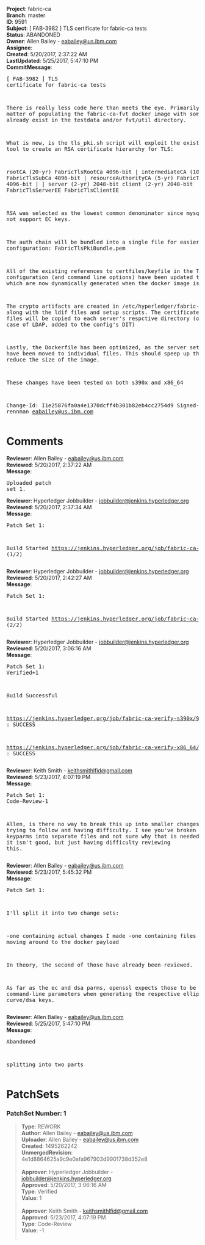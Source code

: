 <strong>Project</strong>: fabric-ca<br><strong>Branch</strong>: master<br><strong>ID</strong>: 9591<br><strong>Subject</strong>: [ FAB-3982 ] TLS certificate for fabric-ca tests<br><strong>Status</strong>: ABANDONED<br><strong>Owner</strong>: Allen Bailey - eabailey@us.ibm.com<br><strong>Assignee</strong>:<br><strong>Created</strong>: 5/20/2017, 2:37:22 AM<br><strong>LastUpdated</strong>: 5/25/2017, 5:47:10 PM<br><strong>CommitMessage</strong>:<br><pre>[ FAB-3982 ] TLS certificate for fabric-ca tests

There is really less code here than meets the eye.
Primarily it is a matter of populating the fabric-ca-fvt
docker image with some tools that already exist in the
testdata and/or fvt/util directory.

What is new, is the tls_pki.sh script will exploit the
existing pki tool to create an RSA certificate hierarchy for TLS:

  rootCA (20-yr) FabricTlsRootCa 4096-bit
    |
    intermediateCA (10-yr) FabricTlsSubCa 4096-bit
      |
      resourceAuthorityCA (5-yr) FabricTlsRa 4096-bit
        |                      |
        server (2-yr) 2048-bit client (2-yr) 2048-bit
        FabricTlsServerEE      FabricTlsClientEE

RSA was selected as the lowest common denominator
since mysql does not support EC keys.

The auth chain will be bundled into a single file
for easier configuration:   FabricTlsPkiBundle.pem

All of the existing references to certfiles/keyfile in the TLS
configuration (and command line options) have been updated to use
those which are now dynamically generated when the docker image is built.

The crypto artifacts are created in /etc/hyperledger/fabric-ca/,
along with the ldif files and setup scripts. The certificate and key
files will be copied to each server's respctive directory (or in the
case of LDAP, added to the config's DIT)

Lastly, the Dockerfile has been optimized, as the server setup steps have
been moved to individual files. This should speep up the builds and
reduce the size of the image.

These changes have been tested on both s390x and x86_64

Change-Id: I1e25876fa0a4e1370dcff4b301b82eb4cc2754d9
Signed-off-by: rennman <eabailey@us.ibm.com>
</pre><h1>Comments</h1><strong>Reviewer</strong>: Allen Bailey - eabailey@us.ibm.com<br><strong>Reviewed</strong>: 5/20/2017, 2:37:22 AM<br><strong>Message</strong>: <pre>Uploaded patch set 1.</pre><strong>Reviewer</strong>: Hyperledger Jobbuilder - jobbuilder@jenkins.hyperledger.org<br><strong>Reviewed</strong>: 5/20/2017, 2:37:34 AM<br><strong>Message</strong>: <pre>Patch Set 1:

Build Started https://jenkins.hyperledger.org/job/fabric-ca-verify-s390x/938/ (1/2)</pre><strong>Reviewer</strong>: Hyperledger Jobbuilder - jobbuilder@jenkins.hyperledger.org<br><strong>Reviewed</strong>: 5/20/2017, 2:42:27 AM<br><strong>Message</strong>: <pre>Patch Set 1:

Build Started https://jenkins.hyperledger.org/job/fabric-ca-verify-x86_64/931/ (2/2)</pre><strong>Reviewer</strong>: Hyperledger Jobbuilder - jobbuilder@jenkins.hyperledger.org<br><strong>Reviewed</strong>: 5/20/2017, 3:06:16 AM<br><strong>Message</strong>: <pre>Patch Set 1: Verified+1

Build Successful 

https://jenkins.hyperledger.org/job/fabric-ca-verify-s390x/938/ : SUCCESS

https://jenkins.hyperledger.org/job/fabric-ca-verify-x86_64/931/ : SUCCESS</pre><strong>Reviewer</strong>: Keith Smith - keithsmithlfid@gmail.com<br><strong>Reviewed</strong>: 5/23/2017, 4:07:19 PM<br><strong>Message</strong>: <pre>Patch Set 1: Code-Review-1

Allen, is there no way to break this up into smaller changes?  I'm trying to follow and having difficulty.  I see you've broken up the keyparms into separate files and not sure why that is needed.  Not saying it isn't good, but just having difficulty reviewing this.</pre><strong>Reviewer</strong>: Allen Bailey - eabailey@us.ibm.com<br><strong>Reviewed</strong>: 5/23/2017, 5:45:32 PM<br><strong>Message</strong>: <pre>Patch Set 1:

I'll split it into two change sets:

-one containing actual changes I made
-one containing files I'm just moving around to the docker payload

In theory, the second of those have already been reviewed.

As far as the ec and dsa parms, openssl expects those to be passed as command-line parameters when generating the respective elliptic curve/dsa keys.</pre><strong>Reviewer</strong>: Allen Bailey - eabailey@us.ibm.com<br><strong>Reviewed</strong>: 5/25/2017, 5:47:10 PM<br><strong>Message</strong>: <pre>Abandoned

splitting into two parts</pre><h1>PatchSets</h1><h3>PatchSet Number: 1</h3><blockquote><strong>Type</strong>: REWORK<br><strong>Author</strong>: Allen Bailey - eabailey@us.ibm.com<br><strong>Uploader</strong>: Allen Bailey - eabailey@us.ibm.com<br><strong>Created</strong>: 1495262242<br><strong>UnmergedRevision</strong>: 4e1d8864625a9c9e0afa967903d9901738d352e8<br><br><strong>Approver</strong>: Hyperledger Jobbuilder - jobbuilder@jenkins.hyperledger.org<br><strong>Approved</strong>: 5/20/2017, 3:06:16 AM<br><strong>Type</strong>: Verified<br><strong>Value</strong>: 1<br><br><strong>Approver</strong>: Keith Smith - keithsmithlfid@gmail.com<br><strong>Approved</strong>: 5/23/2017, 4:07:19 PM<br><strong>Type</strong>: Code-Review<br><strong>Value</strong>: -1<br><br></blockquote>